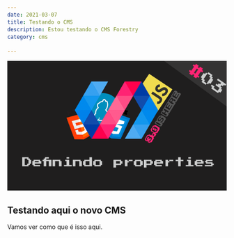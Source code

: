 ```yaml
---
date: 2021-03-07
title: Testando o CMS
description: Estou testando o CMS Forestry
category: cms

---
```

![](/assets/img/polymer3-03/capa-polymer-3.png)

## Testando aqui o novo CMS

Vamos ver como que é isso aqui.